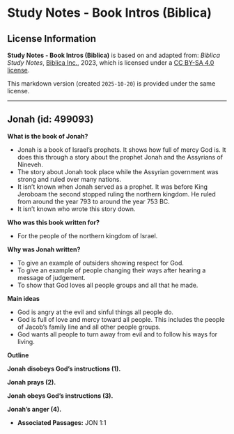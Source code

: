 # Study Notes - Book Intros (Biblica)

## License Information

**Study Notes - Book Intros (Biblica)** is based on and adapted from: _Biblica Study Notes_, [Biblica Inc.](https://www.biblica.com/), 2023, which is licensed under a [CC BY-SA 4.0 license](https://creativecommons.org/licenses/by-sa/4.0/legalcode.en).

This markdown version (created `2025-10-20`) is provided under the same license.



--------------------------------

## Jonah (id: 499093)

**What is the book of Jonah?**

* Jonah is a book of Israel’s prophets. It shows how full of mercy God is. It does this through a story about the prophet Jonah and the Assyrians of Nineveh.
* The story about Jonah took place while the Assyrian government was strong and ruled over many nations.
* It isn’t known when Jonah served as a prophet. It was before King Jeroboam the second stopped ruling the northern kingdom. He ruled from around the year 793 to around the year 753 BC.
* It isn’t known who wrote this story down.

**Who was this book written for?**

* For the people of the northern kingdom of Israel.

**Why was Jonah written?**

* To give an example of outsiders showing respect for God.
* To give an example of people changing their ways after hearing a message of judgement.
* To show that God loves all people groups and all that he made.

**Main ideas**

* God is angry at the evil and sinful things all people do.
* God is full of love and mercy toward all people. This includes the people of Jacob’s family line and all other people groups.
* God wants all people to turn away from evil and to follow his ways for living.

**Outline**

**Jonah disobeys God’s instructions (1\).**

**Jonah prays (2\).**

**Jonah obeys God’s instructions (3\).**

**Jonah’s anger (4\).**

* **Associated Passages:** JON 1:1

